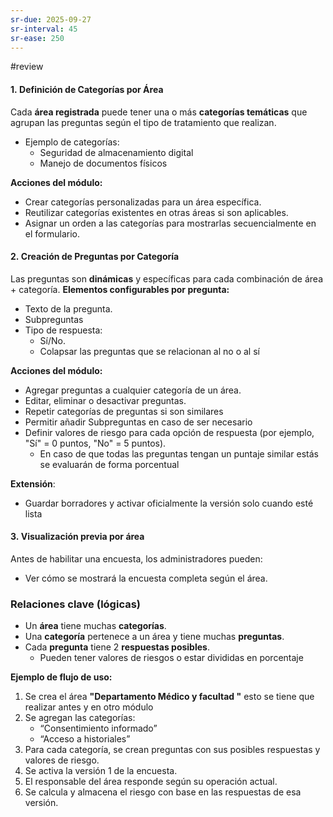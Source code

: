```yaml
---
sr-due: 2025-09-27
sr-interval: 45
sr-ease: 250
---
```


#review 
#### 1. **Definición de Categorías por Área**
Cada **área registrada** puede tener una o más **categorías temáticas** que agrupan las preguntas según el tipo de tratamiento que realizan. 
+ Ejemplo de categorías:
	- Seguridad de almacenamiento digital
	- Manejo de documentos físicos

**Acciones del módulo:**
- Crear categorías personalizadas para un área específica.
- Reutilizar categorías existentes en otras áreas si son aplicables.
- Asignar un orden a las categorías para mostrarlas secuencialmente en el formulario.
#### 2. **Creación de Preguntas por Categoría**
Las preguntas son **dinámicas** y específicas para cada combinación de área + categoría.
**Elementos configurables por pregunta:**
- Texto de la pregunta.
- Subpreguntas
- Tipo de respuesta:
    - Sí/No.
    - Colapsar las preguntas que se relacionan al no o al sí

**Acciones del módulo:**
- Agregar preguntas a cualquier categoría de un área.
- Editar, eliminar o desactivar preguntas.
- Repetir categorías de preguntas si son similares
- Permitir añadir Subpreguntas en caso de ser necesario
- Definir valores de riesgo para cada opción de respuesta (por ejemplo, "Sí" = 0 puntos, "No" = 5 puntos).
	- En caso de que todas las preguntas tengan un puntaje similar estás se evaluarán de forma porcentual

**Extensión**:
- Guardar borradores y activar oficialmente la versión solo cuando esté lista
#### 3. **Visualización previa por área**
Antes de habilitar una encuesta, los administradores pueden:
- Ver cómo se mostrará la encuesta completa según el área.
### Relaciones clave (lógicas)
- Un **área** tiene muchas **categorías**.
- Una **categoría** pertenece a un área y tiene muchas **preguntas**.
- Cada **pregunta** tiene 2 **respuestas posibles**.
	- Pueden tener valores de riesgos o estar divididas en porcentaje

**Ejemplo de flujo de uso:**
1. Se crea el área **"Departamento Médico y facultad "** esto se tiene que realizar antes y en otro módulo
2. Se agregan las categorías:
    - “Consentimiento informado”
    - “Acceso a historiales”
3. Para cada categoría, se crean preguntas con sus posibles respuestas y valores de riesgo.
4. Se activa la versión 1 de la encuesta.
5. El responsable del área responde según su operación actual.
6. Se calcula y almacena el riesgo con base en las respuestas de esa versión.